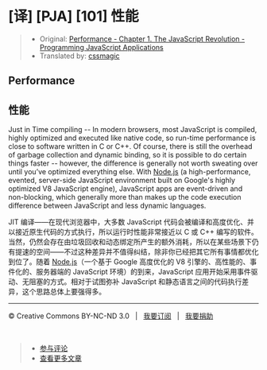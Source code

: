 # [译] [PJA] [101] 性能

> * Original: [Performance - Chapter 1. The JavaScript Revolution - Programming JavaScript Applications](http://chimera.labs.oreilly.com/books/1234000000262/ch01.html#performance)
> * Translated by: [cssmagic](https://github.com/cssmagic)

## Performance

## 性能

Just in Time compiling -- In modern browsers, most JavaScript is compiled, highly optimized and executed like native code, so run-time performance is close to software written in C or C\+\+. Of course, there is still the overhead of garbage collection and dynamic binding, so it is possible to do certain things faster -- however, the difference is generally not worth sweating over until you’ve optimized everything else. With [Node.js][6] (a high-performance, evented, server-side JavaScript environment built on Google's highly optimized V8 JavaScript engine), JavaScript apps are event-driven and non-blocking, which generally more than makes up the code execution difference between JavaScript and less dynamic languages.

JIT 编译——在现代浏览器中，大多数 JavaScript 代码会被编译和高度优化、并以接近原生代码的方式执行，所以运行时性能非常接近以 C 或 C++ 编写的软件。当然，仍然会存在由垃圾回收和动态绑定所产生的额外消耗，所以在某些场景下仍有提速的空间——不过这种差异并不值得纠结，除非你已经把其它所有事情都优化到位了。随着 [Node.js][6]（一个基于 Google 高度优化的 V8 引擎的、高性能的、事件化的、服务器端的 JavaScript 环境）的到来，JavaScript 应用开始采用事件驱动、无阻塞的方式。相对于试图弥补 JavaScript 和静态语言之间的代码执行差异，这个思路总体上要强得多。

[6]: http://nodejs.com/

***

&copy; Creative Commons BY-NC-ND 3.0 &nbsp; | &nbsp; [我要订阅](http://www.cssmagic.net/blog/subscribe) &nbsp; | &nbsp; [我要捐助](http://www.cssmagic.net/blog/donate)

&nbsp;
> * [参与评论](https://github.com/cssmagic/blog/issues/19)
> * [查看更多文章](https://github.com/cssmagic/blog/issues?state=open)
